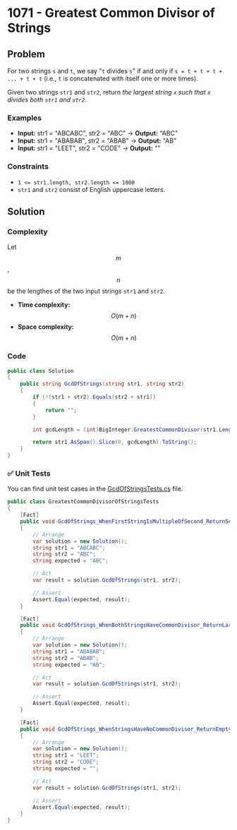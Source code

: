 # 1071 - Greatest Common Divisor of Strings

## Problem

For two strings ``s`` and ``t``, we say "``t`` divides ``s``" if and only if ``s = t + t + t + ... + t + t`` (i.e., ``t`` is concatenated with itself one or more times).

Given two strings ``str1`` and ``str2``, return *the largest string ``x`` such that ``x`` divides both ``str1`` and ``str2``*.

### Examples

- **Input:** str1 = "ABCABC", str2 = "ABC" → **Output:** "ABC"
- **Input:** str1 = "ABABAB", str2 = "ABAB" → **Output:** "AB"
- **Input:** str1 = "LEET", str2 = "CODE" → **Output:** ""

### Constraints

- ``1 <= str1.length, str2.length <= 1000``
- ``str1`` and ``str2`` consist of English uppercase letters.

## Solution

### Complexity

Let $$m$$,$$n$$ be the lengthes of the two input strings ``str1`` and ``str2``.

- **Time complexity:** $$O(m+n)$$
- **Space complexity:** $$O(m+n)$$

### Code

```csharp
public class Solution
{
    public string GcdOfStrings(string str1, string str2)
    {
        if (!(str1 + str2).Equals(str2 + str1))
        {
            return "";
        }

        int gcdLength = (int)BigInteger.GreatestCommonDivisor(str1.Length, str2.Length);

        return str1.AsSpan().Slice(0, gcdLength).ToString();
    }
}
```

### ✅ Unit Tests

You can find unit test cases in the [GcdOfStringsTests.cs](../../Solutions.Tests/GcdOfStringsTests.cs) file.

```csharp
public class GreatestCommonDivisorOfStringsTests
{
    [Fact]
    public void GcdOfStrings_WhenFirstStringIsMultipleOfSecond_ReturnSecondString()
    {
        // Arrange
        var solution = new Solution();
        string str1 = "ABCABC";
        string str2 = "ABC";
        string expected = "ABC";

        // Act
        var result = solution.GcdOfStrings(str1, str2);

        // Assert
        Assert.Equal(expected, result);
    }

    [Fact]
    public void GcdOfStrings_WhenBothStringsHaveCommonDivisor_ReturnLargestCommonDivisor()
    {
        // Arrange
        var solution = new Solution();
        string str1 = "ABABAB";
        string str2 = "ABAB";
        string expected = "AB";

        // Act
        var result = solution.GcdOfStrings(str1, str2);

        // Assert
        Assert.Equal(expected, result);
    }

    [Fact]
    public void GcdOfStrings_WhenStringsHaveNoCommonDivisor_ReturnEmptyString()
    {
        // Arrange
        var solution = new Solution();
        string str1 = "LEET";
        string str2 = "CODE";
        string expected = "";

        // Act
        var result = solution.GcdOfStrings(str1, str2);

        // Assert
        Assert.Equal(expected, result);
    }
}
```
